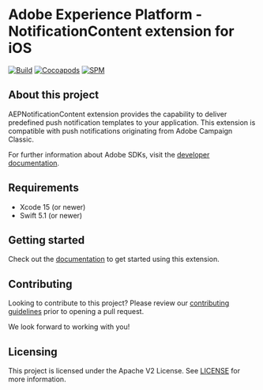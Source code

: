 # Adobe Experience Platform - NotificationContent extension for iOS

[![Build](https://github.com/adobe/aepsdk-ui-ios/actions/workflows/build.yml/badge.svg)](https://github.com/adobe/aepsdk-ui-ios/actions/workflows/build.yml)
[![Cocoapods](https://img.shields.io/github/v/release/adobe/aepsdk-ui-ios?label=CocoaPods&logo=apple&logoColor=white&color=orange&sort=semver)](https://cocoapods.org/pods/AEPNotificationContent)
[![SPM](https://img.shields.io/github/v/release/adobe/aepsdk-ui-ios?label=SPM&logo=apple&logoColor=white&color=orange&sort=semver)](https://github.com/adobe/aepsdk-ui-ios/releases)

## About this project

AEPNotificationContent extension provides the capability to deliver predefined push notification templates to your application. This extension is compatible with push notifications originating from Adobe Campaign Classic.

For further information about Adobe SDKs, visit the [developer documentation](https://developer.adobe.com/client-sdks/documentation/).

## Requirements

- Xcode 15 (or newer)
- Swift 5.1 (or newer)

## Getting started

Check out the [documentation](../../Documentation/README.md) to get started using this extension.

## Contributing

Looking to contribute to this project? Please review our [contributing guidelines](../../.github/CONTRIBUTING.md) prior to opening a pull request.

We look forward to working with you!

## Licensing

This project is licensed under the Apache V2 License. See [LICENSE](../../LICENSE) for more information.
